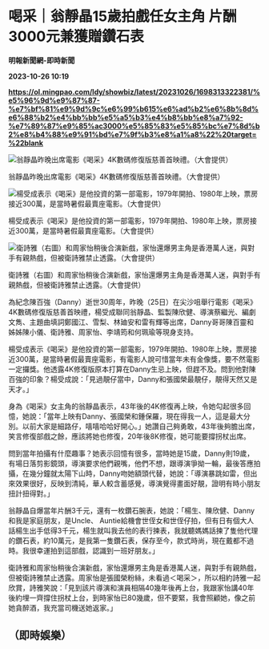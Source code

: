 # 喝采｜翁靜晶15歲拍戲任女主角 片酬3000元兼獲贈鑽石表
**明報新聞網-即時新聞**

**2023-10-26 10:19**

**https://ol.mingpao.com/ldy/showbiz/latest/20231026/1698313322381/%e5%96%9d%e9%87%87-%e7%bf%81%e9%9d%9c%e6%99%b615%e6%ad%b2%e6%8b%8d%e6%88%b2%e4%bb%bb%e5%a5%b3%e4%b8%bb%e8%a7%92-%e7%89%87%e9%85%ac3000%e5%85%83%e5%85%bc%e7%8d%b2%e8%b4%88%e9%91%bd%e7%9f%b3%e8%a1%a8%22%20target=%22blank**

![翁靜晶昨晚出席電影《喝采》4K數碼修復版慈善首映禮。（大會提供）](https://fs.mingpao.com/ldy/20231026/s00009/319028a7d13bc2ce222d6b8bbdf12f63.jpg)

翁靜晶昨晚出席電影《喝采》4K數碼修復版慈善首映禮。（大會提供）

![楊受成表示《喝采》是他投資的第一部電影，1979年開拍、1980年上映，票房接近300萬，是當時暑假最賣座電影。（大會提供）](https://fs.mingpao.com/ldy/20231026/s00009/319b4b66fadd1d14c45a024d300c2653.jpg)

楊受成表示《喝采》是他投資的第一部電影，1979年開拍、1980年上映，票房接近300萬，是當時暑假最賣座電影。（大會提供）

![衛詩雅（右圖）和周家怡稍後合演新戲，家怡還爆男主角是香港萬人迷，與對手有親熱戲，但被衛詩雅禁止透露。（大會提供）](https://fs.mingpao.com/ldy/20231026/s00009/31a2e725950e978b3e02611061e9ce79.jpg)

衛詩雅（右圖）和周家怡稍後合演新戲，家怡還爆男主角是香港萬人迷，與對手有親熱戲，但被衛詩雅禁止透露。（大會提供）

為紀念陳百強（Danny）逝世30周年，昨晚（25日）在尖沙咀舉行電影《喝采》4K數碼修復版慈善首映禮，楊受成聯同翁靜晶、監製陳欣健、導演蔡繼光、編劇文雋、主題曲填詞鄭國江、雪梨、林廸安和雷有輝等出席，Danny哥哥陳百靈和姊姊陳小儀、衛詩雅、周家怡、李靖筠和何珮瑜等現身支持。

楊受成表示《喝采》是他投資的第一部電影，1979年開拍、1980年上映，票房接近300萬，是當時暑假最賣座電影，有電影人說可惜當年未有金像獎，要不然電影一定攞獎。他透露4K修復版原本打算在Danny生忌上映，但趕不及。問到他對陳百強的印象？楊受成說：「見過靚仔當中，Danny和張國榮最靚仔，靚得天然又是天才。」

身為《喝采》女主角的翁靜晶表示，43年後的4K修復再上映，令她勾起很多回憶，她說：「當年上映有Danny、張國榮和鍾保羅，現在得我一人，這是最大分別。以前大家是細路仔，嘻嘻哈哈好開心。」她讚自己夠勇敢，43年後夠膽出席，笑言修復部戲之餘，應該將她也修復，20年後8K修復，她可能要撐拐杖出席。

問到當年拍攝有什麼趣事？她表示回憶有很多，當時她是15歲，Danny則19歲，有場日落剪影鏡頭，導演要求他們親嘴，他們不想，跟導演爭拗一輪，最後答應拍攝，在幾分鐘就太陽下山時，Danny吻她額頭代替，她說：「導演暴跳如雷，但出來效果很好，反映到清純，華人較含蓄感覺，導演覺得畫面好靚，證明有時小朋友扭計扭得對。」

翁靜晶自爆當年片酬3千元，還有一枚鑽石腕表，她說：「楊生、陳欣健、Danny和我是家庭朋友，是Uncle、 Auntie給機會世侄女和世侄仔拍，但有日有個大人話楊生出手低得3千元，楊生就叫我去他的表行揀表，我就聽媽媽話揀了隻他代理的鑽石表，約10萬元，是我第一隻鑽石表，保存至今，款式時尚，現在戴都不過時。我很幸運拍到這部戲，認識到一班好朋友。」

衛詩雅和周家怡稍後合演新戲，家怡還爆男主角是香港萬人迷，與對手有親熱戲，但被衛詩雅禁止透露。周家怡是張國榮粉絲，未看過＜喝采＞，所以相約詩雅一起欣賞，詩雅笑說：「見到該片導演和演員相隔40幾年後再上台，我跟家怡講40年後約埋一齊撐住拐杖上台，到時家怡已80幾歲，但不要緊，我會照顧她，像之前她貪醉酒，我充當司機送她返家。」

（即時娛樂）
------